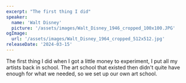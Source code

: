 ```yaml
---
excerpt: "The first thing I did"
speaker:
  name: 'Walt Disney'
  picture: '/assets/images/Walt_Disney_1946_cropped_100x100.JPG'
ogImage:
  url: '/assets/images/Walt_Disney_1964_cropped_512x512.jpg'
releaseDate: '2024-03-15'
---
```


The first thing I did when I got a little money to experiment, I put all my artists back in school. The art school that existed then didn't quite have enough for what we needed, so we set up our own art school.
